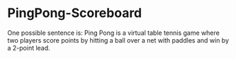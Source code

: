 # PingPong-Scoreboard
One possible sentence is:  Ping Pong is a virtual table tennis game where two players score points by hitting a ball over a net with paddles and win by a 2-point lead.
